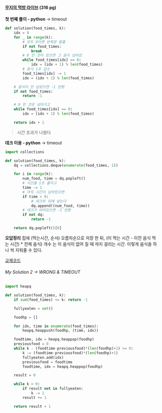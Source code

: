 #### [무지의 먹방 라이브](https://programmers.co.kr/learn/courses/30/lessons/42891?language=python3) (316 pg)

**첫 번째 풀이 - python** -> timeout
```python
def solution(food_times, k):
    idx = 0
    for _ in range(k):
        # 모두 0이면 반복문 탈출
        if not food_times:
            break
        # 0 인 것이 있으면 그 음식 넘어감
        while food_times[idx] == 0:
            idx = (idx + 1) % len(food_times)
        # 음식 1초 감소
        food_times[idx] -= 1
        idx = (idx + 1) % len(food_times)

    # 음식이 안 남았으면 -1 반환
    if not food_times:
        return -1

    # 0 인 것은 넘어가고
    while food_times[idx] == 0:
        idx = (idx + 1) % len(food_times)

    return idx + 1

```
> 시간 초과가 나왔다

**데크 이용 - python** -> timeout
```python
import collections

def solution(food_times, k):
    dq = collections.deque(enumerate(food_times, 1))

    for i in range(k):
        num_food, time = dq.popleft()
        # 시간을 1초 줄이고
        time -= 1
        # 아직 시간이 남아있으면
        if time > 0:
            # 데크의 뒤에 넣는다
            dq.append((num_food, time))
        # 데크가 비어있으면 -1 반환
        if not dq:
            return -1

    return dq.popleft()[0]

```

**오답정리**
힙에 (먹는시간, 순서) 오름차순으로 저장 한 뒤, (이 먹는 시간 - 이전 음식 먹는 시간) * 전체 음식) 개수 는 이 음식이 없어 질 때 까지 걸리는 시간. 이렇게 음식을 하나 씩 지워줄 수 있다.

[교재코드](../../ThisIsCodingTest/python-for-coding-test-master/11/6.py)

###### My Solution 2 -> WRONG & TIMEOUT
```python
import heapq

def solution(food_times, k):
    if sum(food_times) <= k: return -1

    fullyeaten = set()

    foodhp = []

    for idx, time in enumerate(food_times):
        heapq.heappush(foodhp, (time, idx))

    foodtime, idx = heapq.heappop(foodhp)
    previousfood = 0
    while k - (foodtime-previousfood)*(len(foodhp)+1) >= 0:
        k -= (foodtime-previousfood)*(len(foodhp)+1)
        fullyeaten.add(idx)
        previousfood = foodtime
        foodtime, idx = heapq.heappop(foodhp)

    result = 0

    while k > 0:
        if result not in fullyeaten:
            k -= 1
        result += 1

    return result + 1
```